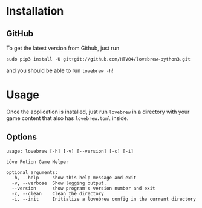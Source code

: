 # Installation

## GitHub
To get the latest version from Github, just run
```
sudo pip3 install -U git+git://github.com/HTV04/lovebrew-python3.git
```
and you should be able to run `lovebrew -h`!

# Usage

Once the application is installed, just run `lovebrew` in a directory with your game content that also has `lovebrew.toml` inside.

## Options
```
usage: lovebrew [-h] [-v] [--version] [-c] [-i]

Löve Potion Game Helper

optional arguments:
  -h, --help     show this help message and exit
  -v, --verbose  Show logging output.
  --version      show program's version number and exit
  -c, --clean    Clean the directory
  -i, --init     Initialize a lovebrew config in the current directory
```
